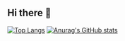 ## Hi there 👋

[![Top Langs](https://github-readme-stats.vercel.app/api/top-langs/?username=leiturapipoca&layout=compact&theme=radical)](https://github.com/anuraghazra/github-readme-stats)   [![Anurag's GitHub stats](https://github-readme-stats.vercel.app/api?username=leiturapipoca&show_icons=true&theme=radical)](https://github.com/anuraghazra/github-readme-stats)


